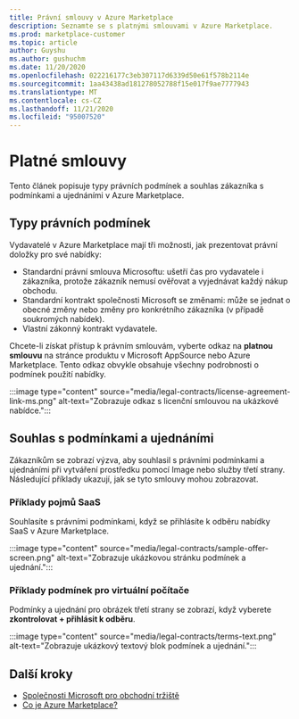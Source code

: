 ```yaml
---
title: Právní smlouvy v Azure Marketplace
description: Seznamte se s platnými smlouvami v Azure Marketplace.
ms.prod: marketplace-customer
ms.topic: article
author: Guyshu
ms.author: gushuchm
ms.date: 11/20/2020
ms.openlocfilehash: 022216177c3eb307117d6339d50e61f578b2114e
ms.sourcegitcommit: 1aa43438ad181278052788f15e017f9ae7777943
ms.translationtype: MT
ms.contentlocale: cs-CZ
ms.lasthandoff: 11/21/2020
ms.locfileid: "95007520"
---
```

# <a name="legal-contracts"></a>Platné smlouvy

Tento článek popisuje typy právních podmínek a souhlas zákazníka s podmínkami a ujednáními v Azure Marketplace.

## <a name="types-of-legal-terms"></a>Typy právních podmínek

Vydavatelé v Azure Marketplace mají tři možnosti, jak prezentovat právní doložky pro své nabídky:

- Standardní právní smlouva Microsoftu: ušetří čas pro vydavatele i zákazníka, protože zákazník nemusí ověřovat a vyjednávat každý nákup obchodu.
- Standardní kontrakt společnosti Microsoft se změnami: může se jednat o obecné změny nebo změny pro konkrétního zákazníka (v případě soukromých nabídek).
- Vlastní zákonný kontrakt vydavatele.

Chcete-li získat přístup k právním smlouvám, vyberte odkaz na **platnou smlouvu** na stránce produktu v Microsoft AppSource nebo Azure Marketplace. Tento odkaz obvykle obsahuje všechny podrobnosti o podmínek použití nabídky.

:::image type="content" source="media/legal-contracts/license-agreement-link-ms.png" alt-text="Zobrazuje odkaz s licenční smlouvou na ukázkové nabídce.":::

## <a name="consenting-to-terms-and-conditions"></a>Souhlas s podmínkami a ujednáními

Zákazníkům se zobrazí výzva, aby souhlasil s právními podmínkami a ujednáními při vytváření prostředku pomocí Image nebo služby třetí strany. Následující příklady ukazují, jak se tyto smlouvy mohou zobrazovat.

### <a name="saas-example-terms"></a>Příklady pojmů SaaS

Souhlasíte s právními podmínkami, když se přihlásíte k odběru nabídky SaaS v Azure Marketplace.

:::image type="content" source="media/legal-contracts/sample-offer-screen.png" alt-text="Zobrazuje ukázkovou stránku podmínek a ujednání.":::

### <a name="virtual-machine-example-terms"></a>Příklady podmínek pro virtuální počítače

Podmínky a ujednání pro obrázek třetí strany se zobrazí, když vyberete **zkontrolovat + přihlásit k odběru**.

:::image type="content" source="media/legal-contracts/terms-text.png" alt-text="Zobrazuje ukázkový textový blok podmínek a ujednání.":::

## <a name="next-steps"></a>Další kroky

- [Společnosti Microsoft pro obchodní tržiště](https://azure.microsoft.com/support/legal/marketplace-terms/)
- [Co je Azure Marketplace?](azure-marketplace-overview.md) 
